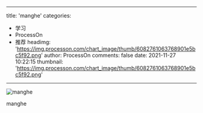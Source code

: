 
---
title: 'manghe'
categories: 
 - 学习
 - ProcessOn
 - 推荐
headimg: 'https://img.processon.com/chart_image/thumb/6082761063768901e5bc5f92.png'
author: ProcessOn
comments: false
date: 2021-11-27 10:22:15
thumbnail: 'https://img.processon.com/chart_image/thumb/6082761063768901e5bc5f92.png'
---

<div>   
<img class="thumb" alt="manghe" src="https://img.processon.com/chart_image/thumb/6082761063768901e5bc5f92.png" referrerpolicy="no-referrer">
<p>manghe</p>  
</div>
            